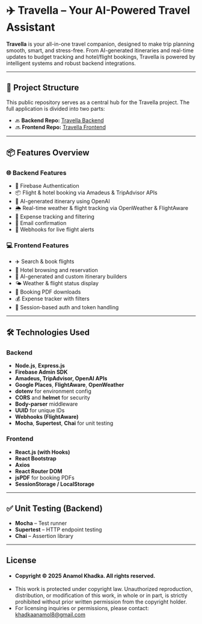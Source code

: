 # ✈️ Travella – Your AI-Powered Travel Assistant

**Travella** is your all-in-one travel companion, designed to make trip planning smooth, smart, and stress-free. From AI-generated itineraries and real-time updates to budget tracking and hotel/flight bookings, Travella is powered by intelligent systems and robust backend integrations.

---

## 🔗 Project Structure

This public repository serves as a central hub for the Travella project. The full application is divided into two parts:

- 🔙 **Backend Repo:** [Travella Backend](https://github.com/anamolkhadka/travella_backend)
- 🔜 **Frontend Repo:** [Travella Frontend](https://github.com/anamolkhadka/travella-frontend)

---

## 📦 Features Overview

### 🌐 Backend Features

- 🔐 Firebase Authentication  
- 📦 Flight & hotel booking via Amadeus & TripAdvisor APIs  
- 🧠 AI-generated itinerary using OpenAI  
- 🌦 Real-time weather & flight tracking via OpenWeather & FlightAware  
- 🧾 Expense tracking and filtering  
- 📩 Email confirmation  
- 📡 Webhooks for live flight alerts  

### 💻 Frontend Features

- ✈️ Search & book flights  
- 🏨 Hotel browsing and reservation  
- 📅 AI-generated and custom itinerary builders  
- 🌤 Weather & flight status display  
- 📄 Booking PDF downloads  
- 💰 Expense tracker with filters  
- 🔐 Session-based auth and token handling  

---

## 🛠 Technologies Used

### Backend

- **Node.js**, **Express.js**  
- **Firebase Admin SDK**  
- **Amadeus, TripAdvisor, OpenAI APIs**  
- **Google Places**, **FlightAware**, **OpenWeather**
- **dotenv** for environment config
- **CORS** and **helmet** for security
- **Body-parser** middleware
- **UUID** for unique IDs
- **Webhooks (FlightAware)**  
- **Mocha**, **Supertest**, **Chai** for unit testing  

### Frontend

- **React.js (with Hooks)**  
- **React Bootstrap**  
- **Axios**  
- **React Router DOM**  
- **jsPDF** for booking PDFs  
- **SessionStorage / LocalStorage**

---

## ✅ Unit Testing (Backend)

- **Mocha** – Test runner  
- **Supertest** – HTTP endpoint testing  
- **Chai** – Assertion library

---

## License

- #### Copyright © 2025 Anamol Khadka. All rights reserved.
- This work is protected under copyright law. Unauthorized reproduction, distribution, or modification of this work, in whole or in part, is strictly prohibited without prior written permission from the copyright holder.
- For licensing inquiries or permissions, please contact: khadkaanamol8@gmail.com

